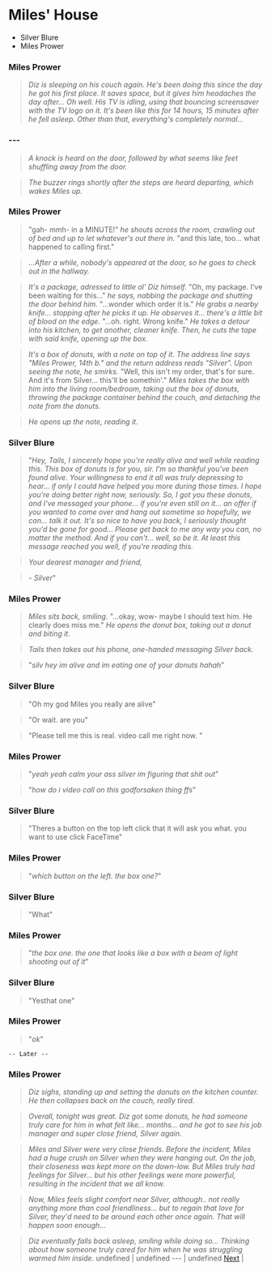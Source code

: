 # Miles' House
- Silver Blure
- Miles Prower

### Miles Prower

> *Diz is sleeping on his couch again. He's been doing this since the day he got his first place. It saves space, but it gives him headaches the day after... Oh well. His TV is idling, using that bouncing screensaver with the TV logo on it. It's been like this for 14 hours, 15 minutes after he fell asleep. Other than that, everything's completely normal...*

### ---

> *A knock is heard on the door, followed by what seems like feet shuffling away from the door.*

> *The buzzer rings shortly after the steps are heard departing, which wakes Miles up.*

### Miles Prower

> "gah- mmh- in a MINUTE!" *he shouts across the room, crawling out of bed and up to let whatever's out there in.* "and this late, too... what happened to calling first."

> *...After a while, nobody's appeared at the door, so he goes to check out in the hallway.*

> *It's a package, adressed to little ol' Diz himself.* "Oh, my package. I've been waiting for this..." *he says, nabbing the package and shutting the door behind him.* "...wonder which order it is." *He grabs a nearby knife... stopping after he picks it up. He observes it... there's a little bit of blood on the edge.* "...oh. right. Wrong knife." *He takes a detour into his kitchen, to get another, cleaner knife. Then, he cuts the tape with said knife, opening up the box.*

> *It's a box of donuts, with a note on top of it. The address line says "Miles Prower, 14th b." and the return address reads "Silver". Upon seeing the note, he smirks.* "Well, this isn't my order, that's for sure. And it's from Silver... this'll be somethin'." *Miles takes the box with him into the living room/bedroom, taking out the box of donuts, throwing the package container behind the couch, and detaching the note from the donuts.*

> *He opens up the note, reading it.*

### Silver Blure

> "*Hey, Tails, I sincerely hope you're really alive and well while reading this. This box of donuts is for you, sir. I'm so thankful you've been found alive. Your willingness to end it all was truly depressing to hear... if only I could have helped you more during those times. I hope you're doing better right now, seriously. So, I got you these donuts, and I've messaged your phone... if you're even still on it... an offer if you wanted to come over and hang out sometime so hopefully, we can... talk it out. It's so nice to have you back, I seriously thought you'd be gone for good... Please get back to me any way you can, no matter the method. And if you can't... well, so be it. At least this message reached you well, if you're reading this.*

> *Your dearest manager and friend,*

> *- Silver*"

### Miles Prower

> *Miles sits back, smiling.* "...okay, wow- maybe I should text him. He clearly does miss me." *He opens the donut box, taking out a donut and biting it.*

> *Tails then takes out his phone, one-handed messaging Silver back.*

> "*silv hey im alive and im eating one of your donuts hahah*"

### Silver Blure

> "Oh my god Miles you really are alive"

> "Or wait. are you"

> "Please tell me this is real. video call me right now. "

### Miles Prower

> "*yeah yeah calm your ass silver im figuring that shit out*"

> "*how do i video call on this godforsaken thing ffs*"

### Silver Blure

> "Theres a button on the top left click that it will ask you what. you want to use click FaceTime"

### Miles Prower

> "*which button on the left. the box one?*"

### Silver Blure

> "What"

### Miles Prower

> "*the box one. the one that looks like a box with a beam of light shooting out of it*"

### Silver Blure

> "Yesthat one"

### Miles Prower

> "*ok*"

    -- Later --

### Miles Prower

> *Diz sighs, standing up and setting the donuts on the kitchen counter. He then collapses back on the couch, really tired.*

> *Overall, tonight was great. Diz got some donuts, he had someone truly care for him in what felt like... months... and he got to see his job manager and super close friend, Silver again.*

> *Miles and Silver were very close friends. Before the incident, Miles had a huge crush on Silver when they were hanging out. On the job, their closeness was kept more on the down-low. But Miles truly had feelings for Silver... but his other feelings were more powerful, resulting in the incident that we all know.*

> *Now, Miles feels slight comfort near Silver, although.. not really anything more than cool friendliness... but to regain that love for Silver, they'd need to be around each other once again. That will happen soon enough...*

> *Diz eventually falls back asleep, smiling while doing so... Thinking about how someone truly cared for him when he was struggling warmed him inside.*
undefined  |
undefined --- |
undefined [Next](https://meowcatheorange.github.io/Dizzy-AU/story/human-readable/AAC_MilesHouse) |